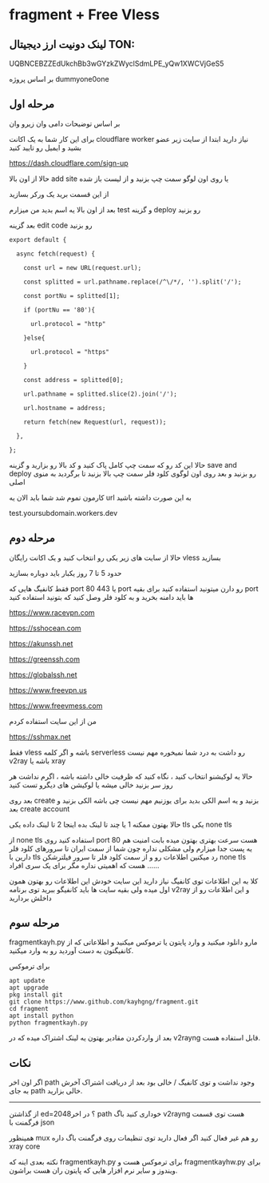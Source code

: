 # fragment + Free Vless
## لینک دونیت ارز دیجیتال TON:

UQBNCEBZZEdUkchBb3wGYzkZWyclSdmLPE_yQw1XWCVjGeS5

بر اساس پروژه dummyone0one


## مرحله اول
بر اساس توضیحات دامی وان زیرو وان

برای این کار شما به یک اکانت cloudflare worker نیاز
 دارید ابتدا از سایت زیر عضو بشید و ایمیل رو تایید کنید

https://dash.cloudflare.com/sign-up



حالا از اون بالا add site یا روی اون لوگو سمت چپ بزنید و از لیست باز شده

از این قسمت برید یک ورکر بسازید

بعد از اون بالا یه اسم بدید من میزارم test و گزینه deploy رو بزنید

بعد گزینه edit code رو بزنید

```
export default {

  async fetch(request) {

    const url = new URL(request.url);

    const splitted = url.pathname.replace(/^\/*/, '').split('/');

    const portNu = splitted[1];

    if (portNu == '80'){

      url.protocol = "http"

    }else{

      url.protocol = "https"

    }

    const address = splitted[0];

    url.pathname = splitted.slice(2).join('/');

    url.hostname = address;

    return fetch(new Request(url, request));

  },

};

```

حالا این کد رو که سمت چپ کامل پاک کنید و کد بالا رو بزارید و گزینه save and deploy رو بزنید و بعد روی اون لوگوی کلود فلر سمت چپ بالا بزنید تا برگردید به منوی اصلی 

کارمون تموم شد شما باید الان یه url به این صورت داشته باشید

test.yoursubdomain.workers.dev


## مرحله دوم
حالا از سایت های زیر یکی رو انتخاب کنید و یک اکانت رایگان vless بسازید

حدود 5 تا 7 روز یکبار باید دوباره بسازید

فقط کانفیگ هایی که port 80 یا 443 port رو دارن میتونید استفاده کنید برای بقیه port ها باید دامنه بخرید و به کلود فلر وصل کنید که بتونید استفاده کنید

https://www.racevpn.com

https://sshocean.com

https://akunssh.net

https://greenssh.com

https://globalssh.net

https://www.freevpn.us

https://www.freevmess.com

من از این سایت استفاده کردم

https://sshmax.net

فقط vless باشه و اگر کلمه serverless رو داشت به درد شما نمیخوره مهم نیست v2ray  باشه یا xray

حالا یه لوکیشنو انتخاب کنید ،  نگاه کنید که ظرفیت خالی داشته باشه ، اگرم نداشت هر روز سر بزنید خالی میشه یا لوکیشن های دیگرو تست کنید

بعد روی create بزنید و یه اسم الکی بدید برای یوزنیم مهم نیست چی باشه الکی بزنید و بعد  create account 

حالا بهتون ممکنه 1 یا چند تا لینک بده اینجا 2 تا لینک داده یکی tls یکی none tls

از none tls استفاده کنید روی port 80 هست سرعت بهتری بهتون میده بابت امنیت هم یه پست جدا میزارم ولی مشکلی نداره چون شما از سمت ایران تا سرورهای کلود فلر دارین با tls رد میکنین اطلاعات رو و از سمت کلود فلر تا سرور فیلترشکن none tls هست که اهمیتی نداره مگر برای یک سری افراد ......

کلا به این اطلاعات توی کانفیگ نیاز دارید این سایت خودش این اطلاعات رو بهتون همون اول میده ولی بقیه سایت ها باید کانفیگو ببرید توی برنامه v2ray و این اطلاعات رو از داخلش بردارید


## مرحله سوم
fragmentkayh.py
مارو دانلود میکنید و وارد پایتون یا ترموکس میکنید و اطلاعاتی که از کانفیگتون به دست آوردید رو به 
وارد میکنید.

برای ترموکس

```
apt update
apt upgrade 
pkg install git
git clone https://www.github.com/kayhgng/fragment.git
cd fragment
apt install python
python fragmentkayh.py
```
بعد از واردکردن مقادیر بهتون یه لینک اشتراک میده که در v2rayng قابل استفاده هست.

## نکات
اگر اون اخر path وجود نداشت و توی کانفیگ / خالی بود
بعد از دریافت اشتراک آخرش به جای path خالی بزارید.

---
از گذاشتن ed=2048؟  در اخر path  خوداری کنید باگ v2rayng  هست توی قسمت فرگمنت با json

همینظور mux رو هم غیر فعال کنید اگر فعال دارید توی تنظیمات روی فرگمنت باگ داره xray core 

نکته بعدی اینه که fragmentkayh.py برای ترموکس هست و fragmentkayhw.py برای ویندوز و سایر نرم افزار هایی که پایتون ران هست براشون.
